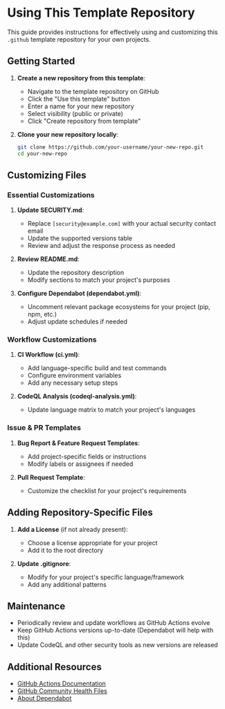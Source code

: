 # Using This Template Repository

This guide provides instructions for effectively using and customizing this `.github` template repository for your own projects.

## Getting Started

1. **Create a new repository from this template**:
   - Navigate to the template repository on GitHub
   - Click the "Use this template" button
   - Enter a name for your new repository
   - Select visibility (public or private)
   - Click "Create repository from template"

2. **Clone your new repository locally**:
   ```bash
   git clone https://github.com/your-username/your-new-repo.git
   cd your-new-repo
   ```

## Customizing Files

### Essential Customizations

1. **Update SECURITY.md**:
   - Replace `[security@example.com]` with your actual security contact email
   - Update the supported versions table
   - Review and adjust the response process as needed

2. **Review README.md**:
   - Update the repository description
   - Modify sections to match your project's purposes

3. **Configure Dependabot (dependabot.yml)**:
   - Uncomment relevant package ecosystems for your project (pip, npm, etc.)
   - Adjust update schedules if needed

### Workflow Customizations

1. **CI Workflow (ci.yml)**:
   - Add language-specific build and test commands
   - Configure environment variables
   - Add any necessary setup steps

2. **CodeQL Analysis (codeql-analysis.yml)**:
   - Update language matrix to match your project's languages

### Issue & PR Templates

1. **Bug Report & Feature Request Templates**:
   - Add project-specific fields or instructions
   - Modify labels or assignees if needed

2. **Pull Request Template**:
   - Customize the checklist for your project's requirements

## Adding Repository-Specific Files

1. **Add a License** (if not already present):
   - Choose a license appropriate for your project
   - Add it to the root directory

2. **Update .gitignore**:
   - Modify for your project's specific language/framework
   - Add any additional patterns

## Maintenance

- Periodically review and update workflows as GitHub Actions evolve
- Keep GitHub Actions versions up-to-date (Dependabot will help with this)
- Update CodeQL and other security tools as new versions are released

## Additional Resources

- [GitHub Actions Documentation](https://docs.github.com/en/actions)
- [GitHub Community Health Files](https://docs.github.com/en/communities/setting-up-your-project-for-healthy-contributions/creating-a-default-community-health-file)
- [About Dependabot](https://docs.github.com/en/code-security/dependabot/dependabot-version-updates/about-dependabot-version-updates)
